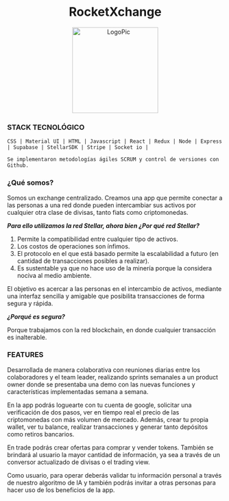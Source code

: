 
<h1 align='center'> RocketXchange</h1>
  <p align='center'>
  <img alt='LogoPic' src='https://github.com/andresf2448/Exchange-ProyectoFinal/blob/main/client/rocketXchange-logos/rocketXchange-logos_white.png'   width='200px' height='200px' />
</p>

### STACK TECNOLÓGICO
`
CSS | Material UI | HTML | Javascript | React | Redux | Node | Express | Supabase | StellarSDK | Stripe | Socket io | 
`

`Se implementaron metodologías ágiles SCRUM y control de versiones con Github.`

### ¿Qué somos?

Somos un exchange centralizado. Creamos una app que permite conectar a las personas a una red donde pueden intercambiar sus activos por cualquier otra clase de divisas, tanto fiats como criptomonedas. 


 ***Para ello utilizamos la red Stellar, ahora bien ¿Por qué red Stellar?***


<ol>
  <li>Permite la compatibilidad entre cualquier tipo de activos.</li>
  <li>Los costos de operaciones son ínfimos.</li>
  <li>El protocolo en el que está basado permite la escalabilidad a futuro (en cantidad de transacciones posibles a realizar).</li>
  <li>Es sustentable ya que no hace uso de la minería porque la considera nociva al medio ambiente.</li>
</ol>

El objetivo es acercar a las personas en el intercambio de activos, mediante una interfaz sencilla y amigable que posibilita transacciones de forma segura y rápida.

***¿Porqué es segura?***

Porque trabajamos con la red blockchain, en donde cualquier transacción es inalterable.


### FEATURES
Desarrollada de manera colaborativa con reuniones diarias entre los colaboradores y el team leader, realizando sprints semanales a un product owner donde se presentaba una demo con las nuevas funciones y características implementadas semana a semana. 

En la app podrás loguearte con tu cuenta de google, solicitar una verificación de dos pasos, ver en tiempo real el precio de las criptomonedas con más volumen de mercado. Además, crear tu propia wallet, ver tu balance, realizar transacciones y generar tanto depósitos como retiros bancarios.

En trade podrás crear ofertas para comprar y vender tokens. También se brindará al usuario la mayor cantidad de información, ya sea a través de un conversor actualizado de divisas o el trading view.

Como usuario, para operar deberás validar tu información personal a través de nuestro algoritmo de IA y también podrás invitar a otras personas para hacer uso de los beneficios de la app.


